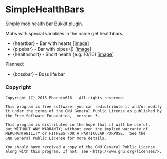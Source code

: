 # SimpleHealthBars
Simple mob health bar Bukkit plugin.

Mobs with special variables in the name get healthbars.
* {heartbar} - Bar with hearts [[image](http://i.moep.tv/ce83J0EL.png)]
* {pipebar} - Bar with pipes (|) [[image](http://i.moep.tv/mDh27eBr.png)]
* {healthshort} - Short health (e.g. 10/16) [[image](http://i.moep.tv/hKQsangD.png)]

Planned:
* {bossbar} - Boss life bar

### Copyright
```
Copyright (C) 2015 Phoenix616.  All rights reserved.

This program is free software: you can redistribute it and/or modify
it under the terms of the GNU General Public License as published by
the Free Software Foundation,  version 3.

This program is distributed in the hope that it will be useful,
but WITHOUT ANY WARRANTY; without even the implied warranty of
MERCHANTABILITY or FITNESS FOR A PARTICULAR PURPOSE.  See the
GNU General Public License for more details.

You should have received a copy of the GNU General Public License
along with this program. If not, see <http://www.gnu.org/licenses/>.
```
